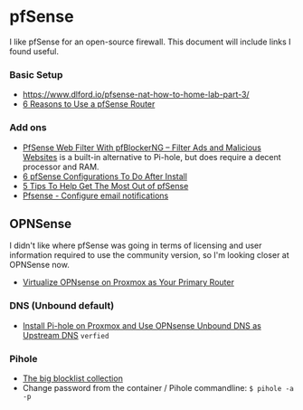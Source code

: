 # pfSense
I like pfSense for an open-source firewall. This document will include links I found useful.

### Basic Setup
- https://www.dlford.io/pfsense-nat-how-to-home-lab-part-3/
- [6 Reasons to Use a pfSense Router](https://hometechhacker.com/pfsense-home-router/)

### Add ons
- [PfSense Web Filter With pfBlockerNG – Filter Ads and Malicious Websites](https://openschoolsolutions.org/pfsense-web-filter-with-pfblockerng/) is a built-in alternative to Pi-hole, but does require a decent processor and RAM.
- [6 pfSense Configurations To Do After Install](https://hometechhacker.com/6-pfsense-configurations-to-do-after-install/)
- [5 Tips To Help Get The Most Out of pfSense](https://hometechhacker.com/5-tips-to-help-get-the-most-out-of-pfsense/)
- [Pfsense - Configure email notifications](https://techexpert.tips/pfsense/pfsense-email-notification-setup/)

## OPNSense
I didn't like where pfSense was going in terms of licensing and user information required to use the community version, so I'm looking closer at OPNSense now.

* [Virtualize OPNsense on Proxmox as Your Primary Router](https://homenetworkguy.com/how-to/virtualize-opnsense-on-proxmox-as-your-primary-router/)

### DNS (Unbound default)
* [Install Pi-hole on Proxmox and Use OPNsense Unbound DNS as Upstream DNS](https://homenetworkguy.com/how-to/install-pi-hole-on-proxmox-and-use-opnsense-unbound-dns-as-upstream-dns/) `verfied`

### Pihole
* [The big blocklist collection](https://firebog.net/)
* Change password from the container / Pihole commandline: `$ pihole -a -p`
